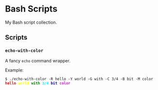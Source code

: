 # Bash Scripts

My Bash script collection.

## Scripts

### `echo-with-color`

A fancy `echo` command wrapper.

Example:

<pre><code>$ ./echo-with-color -R hello -Y world -G with -C 3/4 -B bit -M color
<span style="color:red; font-weight: bold">hello </span><span style="color:yellow; font-weight: bold">world </span><span style="color:green; font-weight: bold">with </span><span style="color:cyan; font-weight: bold">3/4 </span><span style="color:blue; font-weight: bold">bit </span><span style="color:magenta; font-weight: bold">color</span></code></pre>

